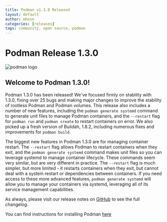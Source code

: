 ```yaml
---
title: Podman v1.3.0 Released
layout: default
author: mheon
categories: [releases]
tags: community, open source, podman
---
```


# Podman Release 1.3.0

![podman logo](https://podman.io/images/podman.svg)

## Welcome to Podman 1.3.0!

Podman 1.3.0 has been released! We've focused firmly on stability with 1.3.0, fixing over 25 bugs and making major changes to improve the stability of rootless Podman and Podman volumes. This release also includes a number of new features, including the `podman generate systemd` command to generate unit files to manage Podman containers, and the `--restart` flag for `podman run` and `podman create` to restart containers on error. We also picked up a fresh version of Buildah, 1.8.2, including numerous fixes and improvements for `podman build`.

<!--readmore-->

The biggest new features in Podman 1.3.0 are for managing container restart. The `--restart` flag allows Podman to restart containers when they exit, and the `podman generate systemd` command makes unit files so you can leverage systemd to manage container lifecycle. These commands seem very similar, but are very different in practice. The `--restart` flag is much simpler, but more limited - it restarts containers when they exit, but cannot deal with a system restart or dependencies between containers. If you need access to these more advanced features, `podman generate systemd` will allow you to manage your containers via systemd, leveraging all of its service management capabilities.

As always, please visit our release notes on [GitHub](https://github.com/containers/podman/blob/main/RELEASE_NOTES.md) to see the full changelog.

You can find instructions for installing Podman [here](https://github.com/containers/podman/blob/main/install.md)
